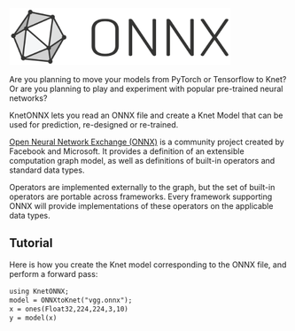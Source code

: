 <img src="https://github.com/onnx/onnx/blob/master/docs/ONNX_logo_main.png?raw=true" width="400">

Are you planning to move your models from PyTorch or Tensorflow to Knet?
Or are you planning to play and experiment with popular pre-trained neural networks?

KnetONNX lets you read an ONNX file and create a Knet Model that can be used for prediction, re-designed or re-trained.

[Open Neural Network Exchange (ONNX)](https://onnx.ai/)
 is a community project created by Facebook and Microsoft. It provides a definition of an extensible computation graph model, as well as definitions of built-in operators and standard data types.
 
Operators are implemented externally to the graph, but the set of built-in operators are portable across frameworks. Every framework supporting ONNX will provide implementations of these operators on the applicable data types.

## Tutorial

Here is how you create the Knet model corresponding to the ONNX file, and perform a forward pass:

```
using KnetONNX;
model = ONNXtoKnet("vgg.onnx");
x = ones(Float32,224,224,3,10)
y = model(x)
```
